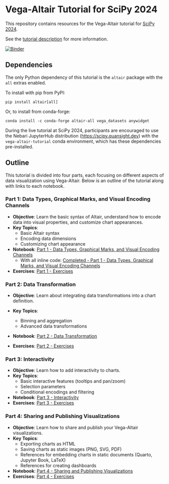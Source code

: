# Vega-Altair Tutorial for SciPy 2024
This repository contains resources for the Vega-Altair tutorial for [SciPy 2024](https://www.scipy2024.scipy.org/).

See the [tutorial description](https://cfp.scipy.org/2024/talk/CLKG8E/) for more information.

[![Binder](https://mybinder.org/badge_logo.svg)](https://mybinder.org/v2/gh/vega/SciPy2024-Altair-Tutorial/HEAD)

## Dependencies
The only Python dependency of this tutorial is the `altair` package with the `all` extras enabled.

To install with pip from PyPI:
```
pip install altair[all]
```

Or, to install from conda-forge:
```
conda install -c conda-forge altair-all vega_datasets anywidget
```

During the live tutorial at SciPy 2024, participants are encouraged to use the Nebari JupyterHub distribution (https://scipy.quansight.dev) with the `vega-altair-tutorial` conda environment, which has these dependencies pre-installed.

## Outline
This tutorial is divided into four parts, each focusing on different aspects of data visualization using Vega-Altair. Below is an outline of the tutorial along with links to each notebook.

### Part 1: Data Types, Graphical Marks, and Visual Encoding Channels
- **Objective**: Learn the basic syntax of Altair, understand how to encode data into visual properties, and customize chart appearances.
- **Key Topics**:
  - Basic Altair syntax
  - Encoding data dimensions
  - Customizing chart appearance
- **Notebook**: [Part 1 - Data Types, Graphical Marks, and Visual Encoding Channels](part1/Part%201%20-%20Data%20Types%2C%20Graphical%20Marks%2C%20and%20Visual%20Encoding%20Channels.ipynb)
  - With all inline code: [Completed - Part 1 - Data Types, Graphical Marks, and Visual Encoding Channels](part1/completed/Completed%20-%20Part%201%20-%20Data%20Types%2C%20Graphical%20Marks%2C%20and%20Visual%20Encoding%20Channels.ipynb)
- **Exercises**: [Part 1 - Exercises](part1/Part%201%20-%20Exercises.ipynb)

### Part 2: Data Transformation
- **Objective**: Learn about integrating data transformations into a chart definition.
- **Key Topics**:
  - Binning and aggregation
  - Advanced data transformations

- **Notebook**: [Part 2 - Data Transformation](part2/Part%202%20-%20Data%20Transformation.ipynb)
- **Exercises**: [Part 2 - Exercises](part2/Part%202%20-%20Exercises.ipynb)

### Part 3: Interactivity
- **Objective**: Learn how to add interactivity to charts.
- **Key Topics**:
  - Basic interactive features (tooltips and pan/zoom)
  - Selection parameters
  - Conditional encodings and filtering
- **Notebook**: [Part 3 - Interactivity](part3/Part%203%20-%20Interactivity.ipynb)
- **Exercises**: [Part 3 - Exercises](part3/Part%203%20-%20Exercises.ipynb)

### Part 4: Sharing and Publishing Visualizations
- **Objective**: Learn how to share and publish your Vega-Altair visualizations.
- **Key Topics**:
  - Exporting charts as HTML
  - Saving charts as static images (PNG, SVG, PDF)
  - References for embedding charts in static documents (Quarto, Jupyter Book, LaTeX)
  - References for creating dashboards
- **Notebook**: [Part 4 - Sharing and Publishing Visualizations](part4/Part%204%20-%20Sharing%20and%20publishing%20visualizations.ipynb)
- **Exercises**: [Part 4 - Exercises](part4/Part%204%20-%20Exercises.ipynb)
